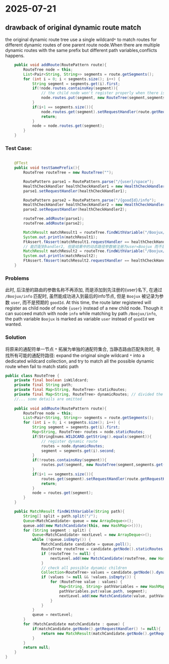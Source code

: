 # 2025-07-21
## drawback of original dynamic route match

the original dynamic route tree use a single wildcard`*` to match routes for different dynamic routes of one parent route node.When there are multiple dynamic routes with the same prefix but different path variables,conflicts happens.
```java
    public void addRoute(RoutePattern route){
        RouteTree node = this;
        List<Pair<String, String>> segments = route.getSegments();
        for (int i = 0; i < segments.size(); i++) {
            String segment = segments.get(i).first;
            if(!node.routes.containsKey(segment)){
                // the child node won't register properly when there is a wildcard prefix, whether it's variable's name is the same as itself.
                node.routes.put(segment, new RouteTree(segment,segments.get(i).second));
            }
            if(i+1 == segments.size()){
                node.routes.get(segment).setRequestHandler(route.getRequestHandler());
                return;
            }
            node = node.routes.get(segment);
        }
    }
```
### Test Case:
```java

    @FTest
    public void testSamePrefix(){
        RouteTree routeTree = new RouteTree("");

        RoutePattern parse1 = RoutePattern.parse("/{user}/space");
        HealthCheckHandler healthCheckHandler1 = new HealthCheckHandler();
        parse1.setRequestHandler(healthCheckHandler1);

        RoutePattern parse2 = RoutePattern.parse("/{goodId}/info");
        HealthCheckHandler healthCheckHandler2 = new HealthCheckHandler();
        parse2.setRequestHandler(healthCheckHandler2);

        routeTree.addRoute(parse1);
        routeTree.addRoute(parse2);

        MatchResult matchResult1 = routeTree.findWithVariable("/Boojux/space");
        System.out.println(matchResult1);
        FtAssert.fAssert(matchResult1.requestHandler == healthCheckHandler1);
        // 能匹配到handler2, 但是结果中的动态路径参数被注册为user=Boojux 而不是我们想要的goodId
        MatchResult matchResult2 = routeTree.findWithVariable("/Boojux/info");
        System.out.println(matchResult2);
        FtAssert.fAssert(matchResult2.requestHandler == healthCheckHandler2);
    }
```
### Problems
此时, 后注册的路由的参数名称不再添加, 而是添加到先注册的{user}名下, 在通过 `/Boojux/info` 匹配时, 虽然能成功进入到最后的info节点, 但是 `Boojux` 被记录为参数 `user`, 而不是预期的 `goodId`.
At this time, the route later registered will register as child node of node `{user}` instead of a new child node. Though it can succeed match with node `info` while matching by path `/Boojux/info`, the path variable `Boojux` is marked as variable `user` instead of `goodId` we wanted.
### Solution
将原来的通配符单一节点 `*` 拓展为单独的通配符集合, 当静态路由匹配失败时, 寻找所有可能的通配符路径:
expand the original single wildcard `*` into a dedicated wildcard collection, and try to match all the possible dynamic route when fail to match static path
```java
public class RouteTree {
    private final boolean isWildcard;
    private final String path;
    private final Map<String, RouteTree> staticRoutes;
    private final Map<String, RouteTree> dynamicRoutes; // divided the original single tree into two different trees
    //... some details are omitted
    
    public void addRoute(RoutePattern route){
        RouteTree node = this;
        List<Pair<String, String>> segments = route.getSegments();
        for (int i = 0; i < segments.size(); i++) {
            String segment = segments.get(i).first;
            Map<String, RouteTree> routes = node.staticRoutes;
            if(StringEnums.WILDCARD.getString().equals(segment)){
                // register dynamic route
                routes = node.dynamicRoutes;
                segment = segments.get(i).second;
            }
            if(!routes.containsKey(segment)){
                routes.put(segment, new RouteTree(segment,segments.get(i).second));
            }
            if(i+1 == segments.size()){
                routes.get(segment).setRequestHandler(route.getRequestHandler());
                return;
            }
            node = routes.get(segment);
        }
    }

    public MatchResult findWithVariable(String path){
        String[] split = path.split("/");
        Queue<MatchCandidate> queue = new ArrayDeque<>();
        queue.add(new MatchCandidate(this, new HashMap<>()));
        for (String segment : split) {
            Queue<MatchCandidate> nextLevel = new ArrayDeque<>();
            while (!queue.isEmpty()) {
                MatchCandidate candidate = queue.poll();
                RouteTree routeTree = candidate.getNode().staticRoutes.get(segment);
                if (routeTree != null) {
                    nextLevel.add(new MatchCandidate(routeTree, new HashMap<>(candidate.getPathVariables())));
                }
                // check all possible dynamic children
                Collection<RouteTree> values = candidate.getNode().dynamicRoutes.values();
                if (values != null && !values.isEmpty()) {
                    for (RouteTree value : values) {
                        Map<String, String> pathVariables = new HashMap<>(candidate.getPathVariables());
                        pathVariables.put(value.path, segment);
                        nextLevel.add(new MatchCandidate(value, pathVariables));
                    }
                }
            }
            queue = nextLevel;
        }
        for (MatchCandidate matchCandidate : queue) {
            if(matchCandidate.getNode().getRequestHandler() != null){
                return new MatchResult(matchCandidate.getNode().getRequestHandler(), matchCandidate.getPathVariables());
            }
        }
        return null;
    }
}    
```